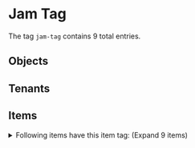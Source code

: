 # Jam Tag

The tag `jam-tag` contains 9 total entries.

## Objects

## Tenants

## Items

<details markdown="1"><summary>Following items have this item tag: (Expand 9 items)</summary>

- <img src="https://raw.githubusercontent.com/Ceterai/Enternia/main/items/generic/food/tier1/ct_aya_jam.png" alt="Aya Jam icon" loading="lazy" height=16px width="auto" /> [Aya Jam](https://ceterai.github.io/MyEnternia/Wiki/AyaJam)
- <img src="https://raw.githubusercontent.com/Ceterai/Enternia/main/items/generic/food/tier1/ct_aya_jam.png" alt="Virma Honey icon" loading="lazy" height=16px width="auto" /> [Virma Honey](https://ceterai.github.io/MyEnternia/Wiki/VirmaHoney)
- <img src="https://raw.githubusercontent.com/Ceterai/Enternia/main/items/generic/food/tier1/ct_aya_jam.png" alt="Runeva Jam icon" loading="lazy" height=16px width="auto" /> [Runeva Jam](https://ceterai.github.io/MyEnternia/Wiki/RunevaJam)
- <img src="https://raw.githubusercontent.com/Ceterai/Enternia/main/items/generic/food/tier1/ct_aya_jam.png" alt="Estralis Extract icon" loading="lazy" height=16px width="auto" /> [Estralis Extract](https://ceterai.github.io/MyEnternia/Wiki/EstralisExtract)
- <img src="https://raw.githubusercontent.com/Ceterai/Enternia/main/items/generic/food/tier1/ct_crystal_jam.png" alt="Crystal Jam icon" loading="lazy" height=16px width="auto" /> [Crystal Jam](https://ceterai.github.io/MyEnternia/Wiki/CrystalJam)
- <img src="https://raw.githubusercontent.com/Ceterai/Enternia/main/items/generic/food/tier1/ct_crystal_jam.png" alt="Bishyn Jam icon" loading="lazy" height=16px width="auto" /> [Bishyn Jam](https://ceterai.github.io/MyEnternia/Wiki/BishynJam)
- <img src="https://raw.githubusercontent.com/Ceterai/Enternia/main/items/generic/food/tier1/ct_crystal_jam.png" alt="Crystalline Jam icon" loading="lazy" height=16px width="auto" /> [Crystalline Jam](https://ceterai.github.io/MyEnternia/Wiki/CrystallineJam)
- <img src="https://raw.githubusercontent.com/Ceterai/Enternia/main/items/generic/food/tier1/ct_iso_jam.png" alt="Izo Jam icon" loading="lazy" height=16px width="auto" /> [Izo Jam](https://ceterai.github.io/MyEnternia/Wiki/IzoJam)
- <img src="https://raw.githubusercontent.com/Ceterai/Enternia/main/items/generic/food/tier1/ct_iso_jam.png" alt="Cryo Jam icon" loading="lazy" height=16px width="auto" /> [Cryo Jam](https://ceterai.github.io/MyEnternia/Wiki/CryoJam)

</details>
